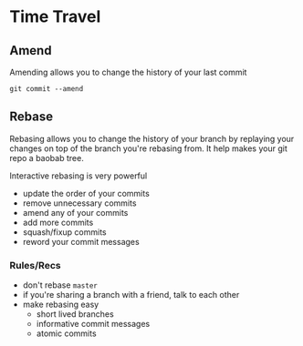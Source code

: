 # Time Travel

## Amend

Amending allows you to change the history of your last commit

`git commit --amend`

## Rebase

Rebasing allows you to change the history of your branch by replaying your changes
on top of the branch you're rebasing from. It help makes your git repo a baobab tree.

Interactive rebasing is very powerful
  - update the order of your commits
  - remove unnecessary commits
  - amend any of your commits
  - add more commits
  - squash/fixup commits
  - reword your commit messages

### Rules/Recs

- don't rebase `master`
- if you're sharing a branch with a friend, talk to each other
- make rebasing easy
  - short lived branches
  - informative commit messages
  - atomic commits
